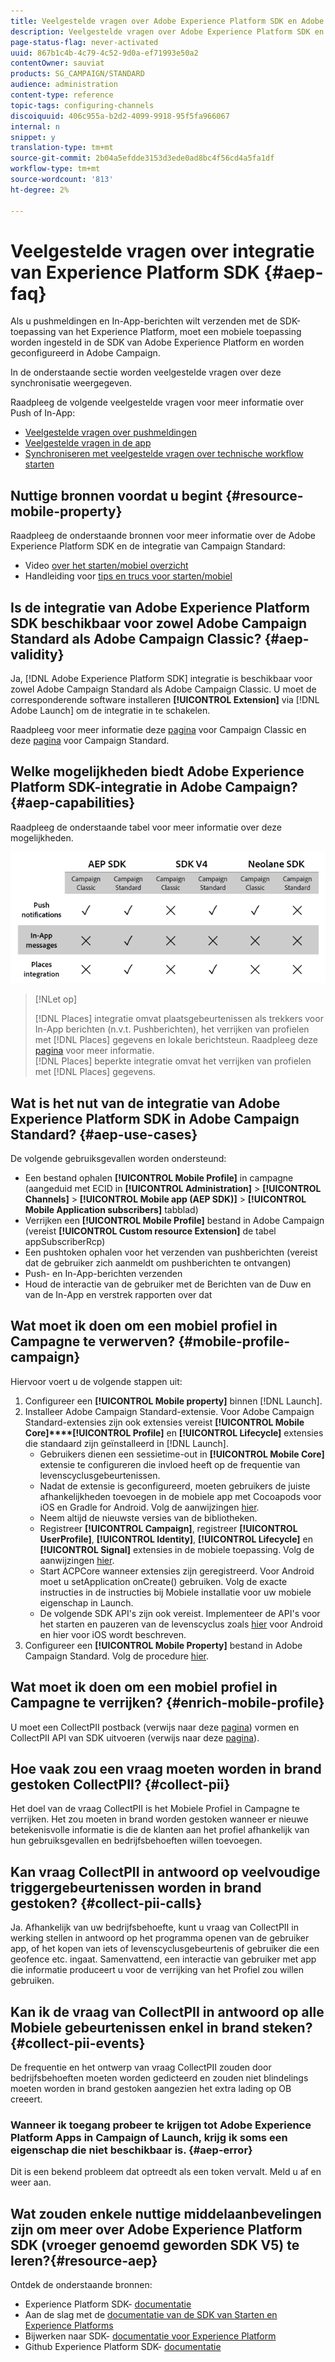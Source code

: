 ```yaml
---
title: Veelgestelde vragen over Adobe Experience Platform SDK en Adobe Campaign-integratie
description: Veelgestelde vragen over Adobe Experience Platform SDK en Adobe Campaign-integratie
page-status-flag: never-activated
uuid: 867b1c4b-4c79-4c52-9d0a-ef71993e50a2
contentOwner: sauviat
products: SG_CAMPAIGN/STANDARD
audience: administration
content-type: reference
topic-tags: configuring-channels
discoiquuid: 406c955a-b2d2-4099-9918-95f5fa966067
internal: n
snippet: y
translation-type: tm+mt
source-git-commit: 2b04a5efdde3153d3ede0ad8bc4f56cd4a5fa1df
workflow-type: tm+mt
source-wordcount: '813'
ht-degree: 2%

---
```



# Veelgestelde vragen over integratie van Experience Platform SDK {#aep-faq}

Als u pushmeldingen en In-App-berichten wilt verzenden met de SDK-toepassing van het Experience Platform, moet een mobiele toepassing worden ingesteld in de SDK van Adobe Experience Platform en worden geconfigureerd in Adobe Campaign.

In de onderstaande sectie worden veelgestelde vragen over deze synchronisatie weergegeven.

Raadpleeg de volgende veelgestelde vragen voor meer informatie over Push of In-App:

* [Veelgestelde vragen over pushmeldingen](../../channels/using/about-push-notifications.md#push-faq)
* [Veelgestelde vragen in de app](../../channels/using/about-push-notifications.md#in-app-faq)
* [Synchroniseren met veelgestelde vragen over technische workflow starten](../../administration/using/syncwithlaunch-faq.md)

## Nuttige bronnen voordat u begint {#resource-mobile-property}

Raadpleeg de onderstaande bronnen voor meer informatie over de Adobe Experience Platform SDK en de integratie van Campaign Standard:

* Video [over het starten/mobiel overzicht](https://www.adobe.com/experience-platform/launch.html#acpl-mobile-video)
* Handleiding voor [tips en trucs voor starten/mobiel](https://www.adobe.com/content/dam/www/us/en/experience-platform/launch-tag-manager/pdfs/adobe-cloud-platform-launch-tips-and-tricks-sheet.pdf)

## Is de integratie van Adobe Experience Platform SDK beschikbaar voor zowel Adobe Campaign Standard als Adobe Campaign Classic? {#aep-validity}

Ja, [!DNL Adobe Experience Platform SDK] integratie is beschikbaar voor zowel Adobe Campaign Standard als Adobe Campaign Classic. U moet de corresponderende software installeren **[!UICONTROL Extension]** via [!DNL Adobe Launch] om de integratie in te schakelen.

Raadpleeg voor meer informatie deze [pagina](https://aep-sdks.gitbook.io/docs/using-mobile-extensions/adobe-campaignclassic) voor Campaign Classic en deze [pagina](https://aep-sdks.gitbook.io/docs/using-mobile-extensions/adobe-campaign-standard) voor Campaign Standard.

## Welke mogelijkheden biedt Adobe Experience Platform SDK-integratie in Adobe Campaign? {#aep-capabilities}

Raadpleeg de onderstaande tabel voor meer informatie over deze mogelijkheden.

![](assets/faq.png)

>[!NLet op]
>
>[!DNL Places] integratie omvat plaatsgebeurtenissen als trekkers voor In-App berichten (n.v.t. Pushberichten), het verrijken van profielen met [!DNL Places] gegevens en lokale berichtsteun. Raadpleeg deze [pagina](../../channels/using/preparing-and-sending-an-in-app-message.md) voor meer informatie. <br>[!DNL Places] beperkte integratie omvat het verrijken van profielen met [!DNL Places] gegevens.

## Wat is het nut van de integratie van Adobe Experience Platform SDK in Adobe Campaign Standard? {#aep-use-cases}

De volgende gebruiksgevallen worden ondersteund:

* Een bestand ophalen **[!UICONTROL Mobile Profile]** in campagne (aangeduid met ECID in **[!UICONTROL Administration]** > **[!UICONTROL Channels]** > **[!UICONTROL Mobile app (AEP SDK)]** > **[!UICONTROL Mobile Application subscribers]** tabblad)
* Verrijken een **[!UICONTROL Mobile Profile]** bestand in Adobe Campaign (vereist **[!UICONTROL Custom resource Extension]** de tabel appSubscriberRcp)
* Een pushtoken ophalen voor het verzenden van pushberichten (vereist dat de gebruiker zich aanmeldt om pushberichten te ontvangen)
* Push- en In-App-berichten verzenden
* Houd de interactie van de gebruiker met de Berichten van de Duw en van de In-App en verstrek rapporten over dat

## Wat moet ik doen om een mobiel profiel in Campagne te verwerven? {#mobile-profile-campaign}

Hiervoor voert u de volgende stappen uit:

1. Configureer een **[!UICONTROL Mobile property]** binnen [!DNL Launch].
1. Installeer Adobe Campaign Standard-extensie. Voor Adobe Campaign Standard-extensies zijn ook extensies vereist **[!UICONTROL Mobile Core]****[!UICONTROL Profile]** en **[!UICONTROL Lifecycle]** extensies die standaard zijn geïnstalleerd in [!DNL Launch].
   * Gebruikers dienen een sessietime-out in **[!UICONTROL Mobile Core]** extensie te configureren die invloed heeft op de frequentie van levenscyclusgebeurtenissen.
   * Nadat de extensie is geconfigureerd, moeten gebruikers de juiste afhankelijkheden toevoegen in de mobiele app met Cocoapods voor iOS en Gradle for Android. Volg de aanwijzingen [hier](https://aep-sdks.gitbook.io/docs/using-mobile-extensions/adobe-campaign-standard).
   * Neem altijd de nieuwste versies van de bibliotheken.
   * Registreer **[!UICONTROL Campaign]**, registreer **[!UICONTROL UserProfile]**, **[!UICONTROL Identity]**, **[!UICONTROL Lifecycle]** en **[!UICONTROL Signal]** extensies in de mobiele toepassing. Volg de aanwijzingen [hier](https://aep-sdks.gitbook.io/docs/using-mobile-extensions/adobe-campaign-standard#register-the-campaign-standard-extension-with-mobile-core).
   * Start ACPCore wanneer extensies zijn geregistreerd. Voor Android moet u setApplication onCreate() gebruiken. Volg de exacte instructies in de instructies bij Mobiele installatie voor uw mobiele eigenschap in Launch.
   * De volgende SDK API&#39;s zijn ook vereist. Implementeer de API&#39;s voor het starten en pauzeren van de levenscyclus zoals [hier](https://aep-sdks.gitbook.io/docs/using-mobile-extensions/mobile-core/lifecycle/lifecycle-extension-in-android) voor Android en hier voor iOS wordt beschreven.
1. Configureer een **[!UICONTROL Mobile Property]** bestand in Adobe Campaign Standard. Volg de procedure [hier](../../administration/using/configuring-a-mobile-application.md#channel-specific-config).

## Wat moet ik doen om een mobiel profiel in Campagne te verrijken? {#enrich-mobile-profile}

U moet een CollectPII postback (verwijs naar deze [pagina](https://helpx.adobe.com/campaign/kb/config-app-in-launch.html#PIIpostback)) vormen en CollectPII API van SDK uitvoeren (verwijs naar deze [pagina](https://aep-sdks.gitbook.io/docs/using-mobile-extensions/mobile-core/mobile-core-api-reference#collect-pii)).

## Hoe vaak zou een vraag moeten worden in brand gestoken CollectPII? {#collect-pii}

Het doel van de vraag CollectPII is het Mobiele Profiel in Campagne te verrijken. Het zou moeten in brand worden gestoken wanneer er nieuwe betekenisvolle informatie is die de klanten aan het profiel afhankelijk van hun gebruiksgevallen en bedrijfsbehoeften willen toevoegen.

## Kan vraag CollectPII in antwoord op veelvoudige triggergebeurtenissen worden in brand gestoken? {#collect-pii-calls}

Ja. Afhankelijk van uw bedrijfsbehoefte, kunt u vraag van CollectPII in werking stellen in antwoord op het programma openen van de gebruiker app, of het kopen van iets of levenscyclusgebeurtenis of gebruiker die een geofence etc. ingaat. Samenvattend, een interactie van gebruiker met app die informatie produceert u voor de verrijking van het Profiel zou willen gebruiken.

## Kan ik de vraag van CollectPII in antwoord op alle Mobiele gebeurtenissen enkel in brand steken? {#collect-pii-events}

De frequentie en het ontwerp van vraag CollectPII zouden door bedrijfsbehoeften moeten worden gedicteerd en zouden niet blindelings moeten worden in brand gestoken aangezien het extra lading op OB creeert.

### Wanneer ik toegang probeer te krijgen tot Adobe Experience Platform Apps in Campaign of Launch, krijg ik soms een eigenschap die niet beschikbaar is. {#aep-error}

Dit is een bekend probleem dat optreedt als een token vervalt. Meld u af en weer aan.

## Wat zouden enkele nuttige middelaanbevelingen zijn om meer over Adobe Experience Platform SDK (vroeger genoemd geworden SDK V5) te leren?{#resource-aep}

Ontdek de onderstaande bronnen:

* Experience Platform SDK- [documentatie](https://aep-sdks.gitbook.io/docs/)
* Aan de slag met de [documentatie van de SDK van Starten en Experience Platforms](https://aep-sdks.gitbook.io/docs/getting-started/create-a-mobile-property)
* Bijwerken naar SDK- [documentatie voor Experience Platform](https://aep-sdks.gitbook.io/docs/resources/upgrading-to-aep)
* Github Experience Platform SDK- [documentatie](https://github.com/Adobe-Marketing-Cloud/acp-sdks/)
